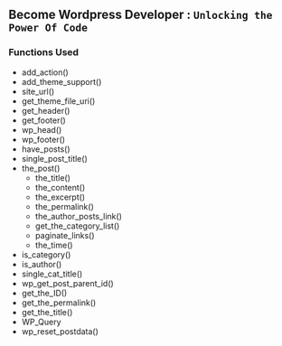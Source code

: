 ## Become Wordpress Developer : `Unlocking the Power Of Code`

### Functions Used
- add_action()
- add_theme_support()
- site_url()
- get_theme_file_uri()
- get_header()
- get_footer()
- wp_head()
- wp_footer()
- have_posts()
- single_post_title()
- the_post()
  - the_title()
  - the_content()
  - the_excerpt()
  - the_permalink()
  - the_author_posts_link()
  - get_the_category_list()
  - paginate_links()
  - the_time()
- is_category()
- is_author()
- single_cat_title()
- wp_get_post_parent_id()
- get_the_ID()
- get_the_permalink()
- get_the_title()
- WP_Query
- wp_reset_postdata()